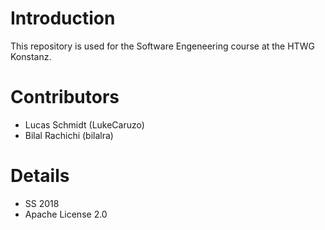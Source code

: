 # Introduction

This repository is used for the Software Engeneering course at the HTWG Konstanz.

# Contributors
* Lucas Schmidt (LukeCaruzo)
* Bilal Rachichi (bilalra)

# Details
* SS 2018
* Apache License 2.0
